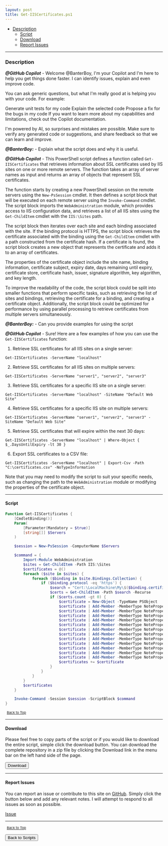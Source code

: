 ```yaml
---
layout: post
title: Get-IISCertificates.ps1
---
```


- [Description](#description)
  - [Script](#script)
  - [Download](#download)
  - [Report Issues](#report-issues)

---

### Description

**_@GitHub Copilot_** - Welcome @BanterBoy, I'm your Copilot and I'm here to help you get things done faster. I can identify issues, explain and even improve code.

You can ask generic questions, but what I'm really good at is helping you with your code. For example:

Generate unit tests for my code
Explain the selected code
Propose a fix for the bugs in my code
If you want to learn more about my capabilities and limitations, check out the Copilot documentation.

I'm powered by AI, so surprises and mistakes are possible. Make sure to verify any generated code or suggestions, and share feedback so that we can learn and improve.

**_@BanterBoy:_** - Explain what the script does and why it is useful.

**_@GitHub Copilot_** - This PowerShell script defines a function called `Get-IISCertificates` that retrieves information about SSL certificates used by IIS sites on one or more remote servers. The function takes an array of server names as input and returns an array of objects that represent SSL certificates.

The function starts by creating a new PowerShell session on the remote servers using the `New-PsSession` cmdlet. It then defines a script block that will be executed on each remote server using the `Invoke-Command` cmdlet. The script block imports the `WebAdministration` module, which provides access to IIS configuration data, and retrieves a list of all IIS sites using the `Get-ChildItem` cmdlet with the `IIS:\Sites` path.

The script block then iterates over each site and each binding associated with the site. If the binding protocol is HTTPS, the script block retrieves the certificate associated with the binding using the `Get-ChildItem` cmdlet with a path constructed from the certificate hash. If a certificate is found, the script block creates a new object that represents the certificate and adds it to an array of certificates.

The properties of the certificate object include the site name, binding information, certificate subject, expiry date, days remaining until expiry, certificate store, certificate hash, issuer, signature algorithm, key algorithm, and key length.

To improve the readability of the code, the script block could be split into smaller functions that perform specific tasks, such as retrieving the list of sites and bindings, retrieving the certificate for a binding, and creating a certificate object. Additionally, the script block could be optimized for performance by using parallel processing to retrieve certificates from multiple servers simultaneously.

**_@BanterBoy:_** - Can you provide examples for using the script

**_@GitHub Copilot_** - Sure! Here are a few examples of how you can use the `Get-IISCertificates` function:

1. Retrieve SSL certificates for all IIS sites on a single server:

```
Get-IISCertificates -ServerName "localhost"
```

2. Retrieve SSL certificates for all IIS sites on multiple servers:

```
Get-IISCertificates -ServerName "server1", "server2", "server3"
```

3. Retrieve SSL certificates for a specific IIS site on a single server:

```
Get-IISCertificates -ServerName "localhost" -SiteName "Default Web Site"
```

4. Retrieve SSL certificates for a specific IIS site on multiple servers:

```
Get-IISCertificates -ServerName "server1", "server2", "server3" -SiteName "Default Web Site"
```

5. Retrieve SSL certificates that will expire within the next 30 days:

```
Get-IISCertificates -ServerName "localhost" | Where-Object { $_.DaysUntilExpiry -lt 30 }
```

6. Export SSL certificates to a CSV file:

```
Get-IISCertificates -ServerName "localhost" | Export-Csv -Path "C:\certificates.csv" -NoTypeInformation
```

Note that you may need to modify the script to suit your specific needs, such as changing the path to the `WebAdministration` module or modifying the properties of the certificate object.

---

#### Script

```powershell
Function Get-IISCertificates {
    [CmdletBinding()]
    Param(
        [Parameter(Mandatory = $true)]
        [string[]] $Servers
    )

    $session = New-PsSession -ComputerName $Servers

    $command = {
        Import-Module WebAdministration
        $sites = Get-ChildItem -Path IIS:\Sites
        $certificates = @()
        foreach ($site in $sites) {
            foreach ($binding in $site.Bindings.Collection) {
                if ($binding.protocol -eq 'https') {
                    $search = "Cert:\LocalMachine\My\$($binding.certificateHash)"
                    $certs = Get-ChildItem -Path $search -Recurse
                    if ($certs.count -gt 0) {
                        $certificate = New-Object -TypeName PSObject
                        $certificate | Add-Member -MemberType NoteProperty -Name "SiteName" -Value $site.Name
                        $certificate | Add-Member -MemberType NoteProperty -Name "BindingInformation" -Value $binding.BindingInformation
                        $certificate | Add-Member -MemberType NoteProperty -Name "CertificateSubject" -Value $certs[0].Subject
                        $certificate | Add-Member -MemberType NoteProperty -Name "ExpiryDate" -Value $certs[0].NotAfter
                        $certificate | Add-Member -MemberType NoteProperty -Name "DaysRemaining" -Value (New-TimeSpan -Start (Get-Date) -End $certs[0].NotAfter).Days
                        $certificate | Add-Member -MemberType NoteProperty -Name "CertificateStore" -Value $certs[0].PSParentPath
                        $certificate | Add-Member -MemberType NoteProperty -Name "CertificateHash" -Value $certs[0].Thumbprint
                        $certificate | Add-Member -MemberType NoteProperty -Name "Issuer" -Value $certs[0].Issuer
                        $certificate | Add-Member -MemberType NoteProperty -Name "SignatureAlgorithm" -Value $certs[0].SignatureAlgorithm.FriendlyName
                        $certificate | Add-Member -MemberType NoteProperty -Name "KeyAlgorithm" -Value $certs[0].PublicKey.Key.KeyAlgorithm
                        $certificate | Add-Member -MemberType NoteProperty -Name "KeyLength" -Value $certs[0].PublicKey.Key.Length
                        $certificate | Add-Member -MemberType NoteProperty -Name "Thumbprint" -Value $certs[0].Thumbprint
                        $certificates += $certificate
                    }
                }
            }
        }
        $certificates
    }

    Invoke-Command -Session $session -ScriptBlock $command
}

```

<span style="font-size:11px;"><a href="#"><i class="fas fa-caret-up" aria-hidden="true" style="color: white; margin-right:5px;"></i>Back to Top</a></span>

---

#### Download

Please feel free to copy parts of the script or if you would like to download the entire script, simple click the download button. You can download the complete repository in a zip file by clicking the Download link in the menu bar on the left hand side of the page.

<button class="btn" type="submit" onclick="window.open('/PowerShell/NewFunctions/Get-IISCertificates.ps1')">
    <i class="fa fa-cloud-download-alt">
    </i>
        Download
</button>

---

#### Report Issues

You can report an issue or contribute to this site on <a href="https://github.com/BanterBoy/scripts-blog/issues">GitHub</a>. Simply click the button below and add any relevant notes. I will attempt to respond to all issues as soon as possible.

<!-- Place this tag where you want the button to render. -->

<a class="github-button" href="https://github.com/BanterBoy/scripts-blog/issues/new?title=Get-IISCertificates.ps1&body=There is a problem with this function. Please find details below." data-show-count="true" aria-label="Issue BanterBoy/scripts-blog on GitHub">Issue</a>

---

<span style="font-size:11px;"><a href="#"><i class="fas fa-caret-up" aria-hidden="true" style="color: white; margin-right:5px;"></i>Back to Top</a></span>

<a href="/menu/_pages/scripts.html">
    <button class="btn">
        <i class='fas fa-reply'>
        </i>
            Back to Scripts
    </button>
</a>

[1]: http://ecotrust-canada.github.io/markdown-toc
[2]: https://github.com/googlearchive/code-prettify
